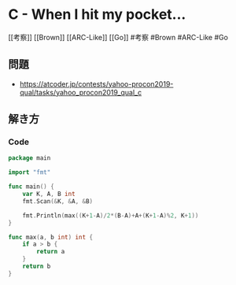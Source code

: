 # C - When I hit my pocket...
[[考察]] [[Brown]] [[ARC-Like]] [[Go]]
#考察 #Brown #ARC-Like #Go 

## 問題
- https://atcoder.jp/contests/yahoo-procon2019-qual/tasks/yahoo_procon2019_qual_c

## 解き方
### Code
```go
package main

import "fmt"

func main() {
	var K, A, B int
	fmt.Scan(&K, &A, &B)

	fmt.Println(max((K+1-A)/2*(B-A)+A+(K+1-A)%2, K+1))
}

func max(a, b int) int {
	if a > b {
		return a
	}
	return b
}
```